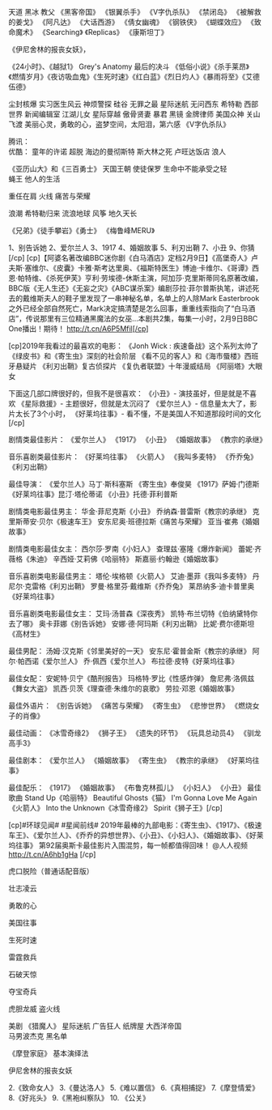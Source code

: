 天道    黑冰 教父
《黑客帝国》
《银翼杀手》
《V字仇杀队》
《禁闭岛》
《被解救的姜戈》
《阿凡达》
《大话西游》
《倩女幽魂》
《钢铁侠》
《蝴蝶效应》
《致命魔术》
《Searching》
《Replicas》
《康斯坦丁》


《伊尼舍林的报丧女妖》，

《24小时》、《越狱1》
Grey's Anatomy
最后的决斗
《低俗小说》《杀手莱昂》《燃情岁月》《夜访吸血鬼》《生死时速》《红白蓝》《烈日灼人》《暴雨将至》《艾德伍德》

尘封核爆
实习医生风云 神烦警探 硅谷
无罪之最
星际迷航  无问西东 希特勒  西部世界  新闻编辑室 江湖儿女 星际穿越
傲骨贤妻
暴君
黑镜
金牌律师
美国众神
关山飞渡
美丽心灵，勇敢的心，盗梦空间，太阳泪，第六感  《V字仇杀队》


腾讯：  
优酷： 童年的许诺 超脱 
海边的曼彻斯特 
    斯大林之死 卢旺达饭店 浪人
        
《亚历山大》和《三百勇士》 天国王朝 使徒保罗
生命中不能承受之轻  
蝇王   他人的生活

重任在肩
火线
痛苦与荣耀

浪潮
希特勒归来
流浪地球
风筝
地久天长


《兄弟》《徒手攀岩》《勇士》
《梅鲁峰MERU》




1、别告诉她 2、爱尔兰人 3、1917 4、婚姻故事 5、利刃出鞘  7、小丑  9、你猜[/cp]
[cp]【阿婆名著改编BBC迷你剧《白马酒店》定档2月9日】《高堡奇人》卢夫斯·塞维尔、《皮囊》卡雅·斯考达里奥、《福斯特医生》博迪·卡维尔、《哥谭》西恩·帕特维、《杀死伊芙》亨利·劳埃德-休斯主演，阿加莎·克里斯蒂同名原著改编，BBC版《无人生还》《无妄之灾》《ABC谋杀案》编剧莎拉·菲尔普斯执笔，讲述死去的戴维斯夫人的鞋子里发现了一串神秘名单，名单上的人除Mark Easterbrook之外已经全部自然死亡，Mark决定搞清楚是怎么回事，重重线索指向了“白马酒店”，传说那里有三位精通黑魔法的女巫…本剧共2集，每集一小时，2月9日BBC One播出！期待！  http://t.cn/A6P5Mfil[/cp]

[cp]2019年我看过的最喜欢的电影：
《Jonh Wick : 疾速备战》这个系列太帅了
《绿皮书》和《寄生虫》深刻的社会阶层
《看不见的客人》和《海市蜃楼》西班牙悬疑片
《利刃出鞘》复古侦探片
《复仇者联盟》十年漫威结局
《阿丽塔》大眼女

下面这几部口牌很好的，但我不是很喜欢：
《小丑》- 演技虽好，但是就是不喜欢
《星际救援》- 主题很好，但就是太沉闷了
《爱尔兰人》- 信息量太大了，影片太长了3个小时，
《好莱坞往事》- 看不懂，不是美国人不知道那段时间的文化[/cp]

剧情类最佳影片：
《爱尔兰人》
《1917》
《小丑》
《婚姻故事》
《教宗的承继》

音乐喜剧类最佳影片：
《好莱坞往事》
《火箭人》
《我叫多麦特》
《乔乔兔》
《利刃出鞘》

最佳导演：
《爱尔兰人》马丁·斯科塞斯
《寄生虫》奉俊昊
《1917》萨姆·门德斯
《好莱坞往事》昆汀·塔伦蒂诺
《小丑》托德·菲利普斯

剧情类电影最佳男主：
华金·菲尼克斯《小丑》
乔纳森·普雷斯《教宗的承继》
克里斯蒂安·贝尔《极速车王》
安东尼奥·班德拉斯《痛苦与荣耀》
亚当·崔弗《婚姻故事》

剧情类电影最佳女主：
西尔莎·罗南《小妇人》
查理兹·塞隆《爆炸新闻》
蕾妮·齐薇格《朱迪》
辛西娅·艾莉佛《哈丽特》
斯嘉丽·约翰逊《婚姻故事》

音乐喜剧类电影最佳男主：
塔伦·埃格顿《火箭人》
艾迪·墨菲《我叫多麦特》
丹尼尔·克雷格《利刃出鞘》
罗曼·格里芬·戴维斯《乔乔兔》
莱昂纳多·迪卡普里奥《好莱坞往事》

音乐喜剧类电影最佳女主：
艾玛·汤普森《深夜秀》
凯特·布兰切特《伯纳黛特你去了哪》
奥卡菲娜《别告诉她》
安娜·德·阿玛斯《利刃出鞘》
比妮·费尔德斯坦《高材生》

最佳男配：
汤姆·汉克斯《邻里美好的一天》
安东尼·霍普金斯《教宗的承继》
阿尔·帕西诺《爱尔兰人》
乔·佩西《爱尔兰人》
布拉德·皮特《好莱坞往事》

最佳女配：
安妮特·贝宁《酷刑报告》
玛格特·罗比《性感炸弹》
詹尼弗·洛佩兹《舞女大盗》
凯西·贝茨《理查德·朱维尔的哀歌》
劳拉·邓恩《婚姻故事》

最佳外语片：
《别告诉她》
《痛苦与荣耀》
《寄生虫》
《悲惨世界》
《燃烧女子的肖像》

最佳动画：
《冰雪奇缘2》
《狮子王》
《遗失的环节》
《玩具总动员4》
《驯龙高手3》

最佳剧本：
《爱尔兰人》
《婚姻故事》
《寄生虫》
《教宗的承继》
《好莱坞往事》

最佳配乐：
《1917》
《婚姻故事》
《布鲁克林孤儿》
《小妇人》
《小丑》  最佳歌曲 Stand Up《哈丽特》 Beautiful Ghosts《猫》 I'm Gonna Love Me Again《火箭人》 Into the Unknown《冰雪奇缘2》 Spirit《狮子王》[/cp]

[cp]#环球见闻# #星闻前线# 2019年最棒的九部电影：《寄生虫》、《1917》、《极速车王》、《爱尔兰人》、《乔乔的异想世界》、《小丑》、《小妇人》、《婚姻故事》、《好莱坞往事》 第92届奥斯卡最佳影片入围混剪，每一帧都值得回味！ @人人视频  http://t.cn/A6hb1gHa [/cp]



虎口脱险（普通话配音版）

壮志凌云

勇敢的心

美国往事

生死时速

雷霆救兵

石破天惊

夺宝奇兵

虎胆龙威
 盗火线


 美剧
《猎魔人》
星际迷航
广告狂人
纸牌屋
大西洋帝国  
马男波杰克
黑名单

《摩登家庭》
基本演绎法

伊尼舍林的报丧女妖

2.《致命女人》
3.《曼达洛人》
5.《难以置信》
6.《真相捕捉》
7.《摩登情爱》
8.《好兆头》
9.《黑袍纠察队》
10. 《公关》